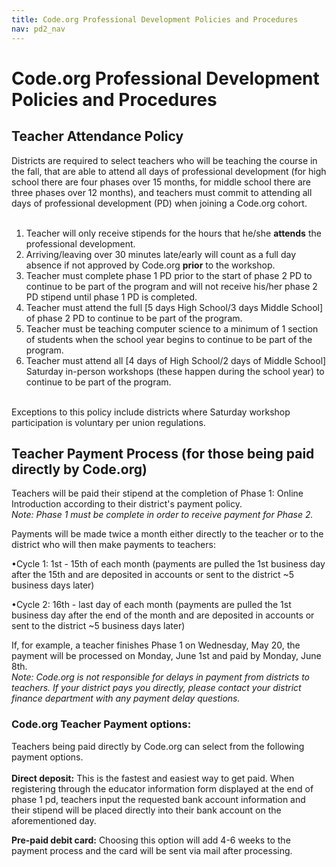 ```yaml
---
title: Code.org Professional Development Policies and Procedures
nav: pd2_nav
---
```

<a id="top"></a>

# Code.org Professional Development Policies and Procedures

## Teacher Attendance Policy ##

Districts are required to select teachers who will be teaching the course in the fall, that are able to attend all days of professional development (for high school there are four phases over 15 months, for middle school there are three phases over 12 months), and teachers must commit to attending all days of professional development (PD) when joining a Code.org cohort. 
</br>
</br>

1. Teacher will only receive stipends for the hours that he/she **attends** the professional development.
2. Arriving/leaving over 30 minutes late/early will count as a full day absence if not approved by Code.org **prior** to the workshop.
3. Teacher must complete phase 1 PD prior to the start of phase 2 PD to continue to be part of the program and will not receive his/her phase 2 PD stipend until phase 1 PD is completed.
4. Teacher must attend the full [5 days High School/3 days Middle School] of phase 2 PD to continue to be part of the program.
5. Teacher must be teaching computer science to a minimum of 1 section of students when the school year begins to continue to be part of the program.
6. Teacher must attend all [4 days of High School/2 days of Middle School] Saturday in-person workshops (these happen during the school year) to continue to be part of the program.

</br>
Exceptions to this policy include districts where Saturday workshop participation is voluntary per union regulations.

## Teacher Payment Process (for those being paid directly by Code.org) ##

Teachers will be paid their stipend at the completion of Phase 1: Online Introduction according to their district's payment policy.
</br>
*Note: Phase 1 must be complete in order to receive payment for Phase 2.*

Payments will be made twice a month either directly to the teacher or to the district who will then make payments to teachers:

•Cycle 1: 1st - 15th of each month (payments are pulled the 1st business day after the 15th and are deposited in accounts or sent to the district ~5 business days later)

•Cycle 2: 16th - last day of each month (payments are pulled the 1st business day after the end of the month and are deposited in accounts or sent to the district ~5 business days later)

If, for example, a teacher finishes Phase 1 on Wednesday, May 20, the payment will be processed on Monday, June 1st and paid by Monday, June 8th. 
<br/>
*Note: Code.org is not responsible for delays in payment from districts to teachers. If your district pays you directly, please contact your district finance department with any payment delay questions.*

### Code.org Teacher Payment options: ###

Teachers being paid directly by Code.org can select from the following payment options.
<br/>
<br/>
**Direct deposit:** This is the fastest and easiest way to get paid. When registering through the educator information form displayed at the end of phase 1 pd, teachers input the requested bank account information and their stipend will be placed directly into their bank account on the aforementioned day.

**Pre-paid debit card:** Choosing this option will add 4-6 weeks to the payment process and the card will be sent via mail after processing.